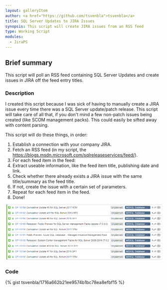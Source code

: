 ```yaml
---
layout: galleryItem
author: <a href="https://github.com/tsvenbla">tsvenbla</a>
title: SQL Server Updates to JIRA Issues
synopsis: This script will create JIRA issues from an RSS feed
type: Working Script
modules:
  - JiraPS
---
```


## Brief summary
This script will poll an RSS feed containing SQL Server Updates and create issues in JIRA off the feed entry titles.

### Description
I created this script because I was sick of having to manually create a JIRA issue every time there was a SQL Server update/patch release.
This script will take care of all that, if you don't mind a few non-patch issues being created (like SCOM management packs). This could easily be sifted away with content parsing.

This script will do these things, in order:

1. Establish a connection with your company JIRA.
2. Fetch an RSS feed (in my script, the https://blogs.msdn.microsoft.com/sqlreleaseservices/feed/).
3. For each feed item in the feed:
  1. Extract useable information, like the feed item title, publishing date and link.
  2. Check whether there already exists a JIRA issue with the same title/summary as the feed title.
  3. If not, create the issue with a certain set of parameters.
  4. Repeat for each feed item in the feed.
4. Done!

![ScreenShot](screenshots/SQLBacklog.PNG)

### Code

{% gist tsvenbla/1716a662b21ee9574b1bc78ea8efbf15 %}
